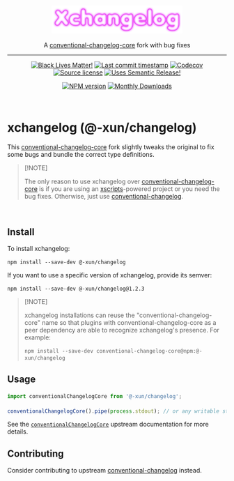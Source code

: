 <p align="center" width="100%">
  <img width="300" src="./xchangelog.png">
</p>

<p align="center" width="100%">
A <a href="https://github.com/conventional-changelog/conventional-changelog" target="_blank">conventional-changelog-core</a> fork with bug fixes
</p>

<hr />

<!-- badges-start -->

<div align="center">

[![Black Lives Matter!][x-badge-blm-image]][x-badge-blm-link]
[![Last commit timestamp][x-badge-lastcommit-image]][x-badge-repo-link]
[![Codecov][x-badge-codecov-image]][x-badge-codecov-link]
[![Source license][x-badge-license-image]][x-badge-license-link]
[![Uses Semantic Release!][x-badge-semanticrelease-image]][x-badge-semanticrelease-link]

[![NPM version][x-badge-npm-image]][x-badge-npm-link]
[![Monthly Downloads][x-badge-downloads-image]][x-badge-npm-link]

</div>

<!-- badges-end -->

<br />

# xchangelog (@-xun/changelog)

This [conventional-changelog-core][1] fork slightly tweaks the original to fix
some bugs and bundle the correct type definitions.

> \[!NOTE]
>
> The only reason to use xchangelog over [conventional-changelog-core][1] is if
> you are using an [xscripts][2]-powered project or you need the bug fixes.
> Otherwise, just use [conventional-changelog][1].

<br />

## Install

To install xchangelog:

```shell
npm install --save-dev @-xun/changelog
```

If you want to use a specific version of xchangelog, provide its semver:

```shell
npm install --save-dev @-xun/changelog@1.2.3
```

> \[!NOTE]
>
> xchangelog installations can reuse the "conventional-changelog-core" name so that
> plugins with conventional-changelog-core as a peer dependency are able to
> recognize xchangelog's presence. For example:
>
> ```
> npm install --save-dev conventional-changelog-core@npm:@-xun/changelog
> ```


## Usage

```js
import conventionalChangelogCore from '@-xun/changelog';

conventionalChangelogCore().pipe(process.stdout); // or any writable stream
```

See the [`conventionalChangelogCore`][3] upstream documentation for more
details.

## Contributing

Consider contributing to upstream [conventional-changelog][1] instead.

[x-badge-blm-image]: https://xunn.at/badge-blm "Join the movement!"
[x-badge-blm-link]: https://xunn.at/donate-blm
[x-badge-codecov-image]: https://img.shields.io/codecov/c/github/Xunnamius/xchangelog/main?style=flat-square&token=HWRIOBAAPW "Is this package well-tested?"
[x-badge-codecov-link]: https://codecov.io/gh/Xunnamius/xchangelog
[x-badge-downloads-image]: https://img.shields.io/npm/dm/@-xun/changelog?style=flat-square "Number of times this package has been downloaded per month"
[x-badge-lastcommit-image]: https://img.shields.io/github/last-commit/Xunnamius/xchangelog?style=flat-square "Latest commit timestamp"
[x-badge-license-image]: https://img.shields.io/npm/l/@-xun/changelog?style=flat-square "This package's source license"
[x-badge-license-link]: https://github.com/Xunnamius/xchangelog/blob/main/LICENSE
[x-badge-npm-image]: https://xunn.at/npm-pkg-version/@-xun/changelog "Install this package using npm or yarn!"
[x-badge-npm-link]: https://www.npmjs.com/package/@-xun/changelog
[x-badge-repo-link]: https://github.com/Xunnamius/xchangelog
[x-badge-semanticrelease-image]: https://xunn.at/badge-semantic-release "This repo practices continuous integration and deployment!"
[x-badge-semanticrelease-link]: https://github.com/semantic-release/semantic-release
[1]: https://github.com/conventional-changelog/conventional-changelog
[2]: https://github.com/Xunnamius/xscripts
[3]: https://github.com/conventional-changelog/conventional-changelog/tree/master/packages/conventional-changelog-core#api
